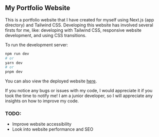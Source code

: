 ## My Portfolio Website

This is a portfolio website that I have created for myself using Next.js (app directory) and Tailwind CSS. Developing this website has involved several firsts for me, like: developing with Tailwind CSS, responsive website development, and using CSS transitions.

To run the development server:

```bash
npm run dev
# or
yarn dev
# or
pnpm dev
```

You can also view the deployed website [here]().

If you notice any bugs or issues with my code, I would appreciate it if you took the time to notify me! I am a junior developer, so I will appreciate any insights on how to improve my code.

### TODO:

- Improve website accessibility
- Look into website performance and SEO
